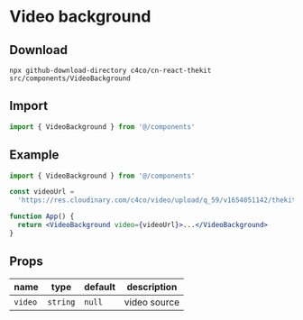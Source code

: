 # Video background

## Download

```
npx github-download-directory c4co/cn-react-thekit src/components/VideoBackground
```

## Import

```jsx
import { VideoBackground } from '@/components'
```

## Example

```jsx
import { VideoBackground } from '@/components'

const videoUrl =
  'https://res.cloudinary.com/c4co/video/upload/q_59/v1654051142/thekit/video_lg54le.mp4'

function App() {
  return <VideoBackground video={videoUrl}>...</VideoBackground>
}
```

## Props

| name    | type     | default | description  |
| ------- | -------- | ------- | ------------ |
| `video` | `string` | `null`  | video source |
